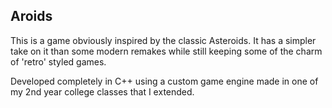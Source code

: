 ## Aroids

This is a game obviously inspired by the classic Asteroids. It has a simpler take on it than some modern remakes while still keeping some of the charm of 'retro' styled games.

Developed completely in C++ using a custom game engine made in one of my 2nd year college classes that I extended.

